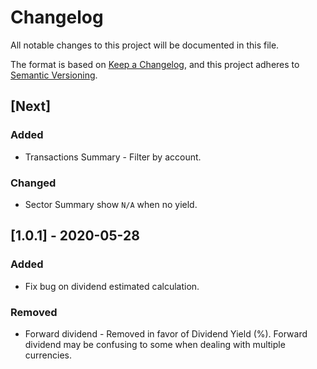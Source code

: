# Changelog
All notable changes to this project will be documented in this file.

The format is based on [Keep a Changelog](https://keepachangelog.com/en/1.0.0/),
and this project adheres to [Semantic Versioning](https://semver.org/spec/v2.0.0.html).

## [Next]
### Added
- Transactions Summary - Filter by account.
### Changed
- Sector Summary show `N/A` when no yield.

## [1.0.1] - 2020-05-28
### Added
- Fix bug on dividend estimated calculation.
### Removed
- Forward dividend - Removed in favor of Dividend Yield (%). Forward dividend may be confusing to some when dealing with multiple currencies.